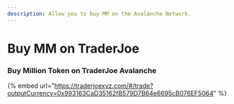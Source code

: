 ```yaml
---
description: Allow you to buy MM on the Avalanche Network.
---
```


# Buy MM on TraderJoe

### Buy Million Token on TraderJoe Avalanche

{% embed url="https://traderjoexyz.com/#/trade?outputCurrency=0x993163CaD35162fB579D7B64e6695cB076EF5064" %}
